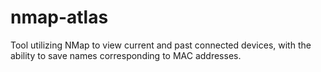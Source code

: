 # nmap-atlas
Tool utilizing NMap to view current and past connected devices, with the ability to save names corresponding to MAC addresses.

